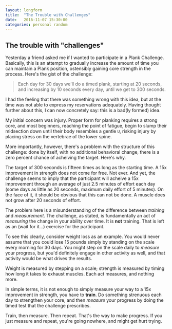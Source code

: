 ```yaml
---
layout: longform
title:  "The Trouble with Challenges"
date:   2016-11-07 15:30:00
categories: personal random
---
```


## The trouble with "challenges"

Yesterday a friend asked me if I wanted to participate in a Plank Challenge. Basically, this is an attempt to gradually increase the amount of time you can maintain a Plank position, ostensibly gaining core strength in the process. Here's the gist of the challenge:

> Each day for 30 days we'll do a timed plank, starting at 20 seconds, and increasing by 10 seconds every day, until we get to 300 seconds.

I had the feeling that there was something wrong with this idea, but at the time was not able to express my reservations adequately. Having thought further about this, I can now concretely say: this is a bad(ly formed) idea.

My initial concern was injury. Proper form for planking requires a strong core, and most beginners, reaching the point of fatigue, begin to slump their midsection down until their body resembles a gentle `U`, risking injury by placing stress on the vertebrae of the lower spine.

More importantly, however, there's a problem with the structure of this challenge: done by itself, with no additional behavioral change, there is a zero percent chance of acheiving the target. Here's why.

The target of 300 seconds is fifteen times as long as the starting time. A 15x improvement in strength does not come for free. Not ever. And yet, the challenge seems to imply that the participant will acheive a 15x improvement through an average of just 2.5 minutes of effort each day (some days as little as 20 seconds, maximum daily effort of 5 minutes). On the face of it, it should be obvious that this can not be done. A muscle does not grow after 20 seconds of effort.

The problem here is a misunderstanding of the difference between *training* and *measurement*. The challenge, as stated, is fundamentally an act of *measuring* the change in your ability over time. It is **not** training. That is left as an (wait for it...) exercise for the participant.

To see this clearly, consider weight loss as an example. You would never assume that you could lose 15 pounds simply by standing on the scale every morning for 30 days. You might step on the scale daily to *measure* your progress, but you'd definitely engage in other activity as well, and that activity would be what drives the results.

Weight is measured by stepping on a scale; strength is measured by timing how long it takes to exhaust muscles. Each act measures, and nothing more.

In simple terms, it is not enough to simply measure your way to a 15x improvement in strength, you have to **train**. Do something strenuous each day to strengthen your core, and then *measure* your progress by doing the timed test that the challenge prescribes.

Train, then measure. Then repeat. That's the way to make progress. If you just measure and repeat, you're going nowhere, and might get hurt trying.
